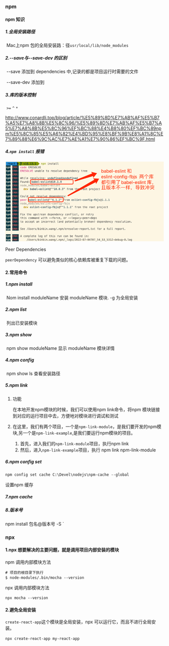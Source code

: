 ### npm

#### npm 知识

##### 1.全局安装路径

​	Mac上npm 包的全局安装路：径`usr/local/lib/node_modules`

##### 2.--save与--save-dev 的区别

​	--save 添加到 dependencies 中,记录的都是项目运行时需要的文件

​	--save-dev 添加到

##### 3.库的版本控制

​	`>=` `^` `*`

http://www.conardli.top/blog/article/%E5%89%8D%E7%AB%AF%E5%B7%A5%E7%A8%8B%E5%8C%96/%E5%89%8D%E7%AB%AF%E5%B7%A5%E7%A8%8B%E5%8C%96%EF%BC%88%E4%B8%80%EF%BC%89npm%E5%8C%85%E5%A6%82%E4%BD%95%E8%BF%9B%E8%A1%8C%E7%89%88%E6%9C%AC%E7%AE%A1%E7%90%86%EF%BC%9F.html

##### 4.`npm install` 报错

![image-20220704161819930](../../image/image-20220704161819930.png)

Peer Dependencies

`peerDependency` 可以避免类似的核心依赖库被重复下载的问题。



#### 2.常用命令

##### 1.npm install

​	Nom install moduleName 安装 moduleName 模块. -g 为全局安装

##### 2.npm list

​	列出已安装模块

##### 3.npm show

​	npm show moduleName 显示 moduleName 模块详情

##### 4.npm config

​	npm show  ls 查看安装路径

##### 5.npm link

1. 功能

   在本地开发npm模块的时候，我们可以使用npm link命令，将npm 模块链接到对应的运行项目中去，方便地对模块进行调试和测试

2. 在这里，我们有两个项目，一个是`npm-link-module`，是我们要开发的npm模块,另一个是`npm-link-example`,是我们要运行npm模块的项目。

   1. 首先，进入我们的`npm-link-module`项目，执行npm link
   2. 然后，进入`npm-link-example`项目，执行 npm link npm-link-module

##### 6.npm config set

`npm config set cache C:\Devel\nodejs\npm-cache --global `

设置npm 缓存

##### 7.npm cache

##### 8.版本号

npm install 包名@版本号 -S `



### npx

#### 1.npx 想要解决的主要问题，就是调用项目内部安装的模块

npm 调用内部模块方法

```shell
# 项目的根目录下执行
$ node-modules/.bin/mocha --version
```

npx 调用内部模块方法

```shell
npx mocha --version
```

#### 2.避免全局安装

`create-react-app`这个模块是全局安装，npx 可以运行它，而且不进行全局安装。

`npx create-react-app my-react-app`












​      

